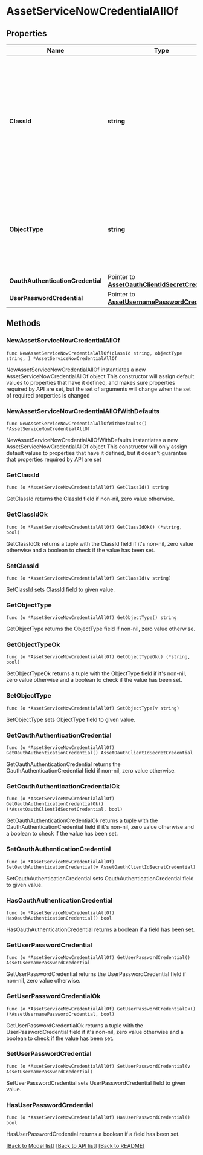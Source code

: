 # AssetServiceNowCredentialAllOf

## Properties

Name | Type | Description | Notes
------------ | ------------- | ------------- | -------------
**ClassId** | **string** | The fully-qualified name of the instantiated, concrete type. This property is used as a discriminator to identify the type of the payload when marshaling and unmarshaling data. | [default to "asset.ServiceNowCredential"]
**ObjectType** | **string** | The fully-qualified name of the instantiated, concrete type. The value should be the same as the &#39;ClassId&#39; property. | [default to "asset.ServiceNowCredential"]
**OauthAuthenticationCredential** | Pointer to [**AssetOauthClientIdSecretCredential**](AssetOauthClientIdSecretCredential.md) |  | [optional] 
**UserPasswordCredential** | Pointer to [**AssetUsernamePasswordCredential**](AssetUsernamePasswordCredential.md) |  | [optional] 

## Methods

### NewAssetServiceNowCredentialAllOf

`func NewAssetServiceNowCredentialAllOf(classId string, objectType string, ) *AssetServiceNowCredentialAllOf`

NewAssetServiceNowCredentialAllOf instantiates a new AssetServiceNowCredentialAllOf object
This constructor will assign default values to properties that have it defined,
and makes sure properties required by API are set, but the set of arguments
will change when the set of required properties is changed

### NewAssetServiceNowCredentialAllOfWithDefaults

`func NewAssetServiceNowCredentialAllOfWithDefaults() *AssetServiceNowCredentialAllOf`

NewAssetServiceNowCredentialAllOfWithDefaults instantiates a new AssetServiceNowCredentialAllOf object
This constructor will only assign default values to properties that have it defined,
but it doesn't guarantee that properties required by API are set

### GetClassId

`func (o *AssetServiceNowCredentialAllOf) GetClassId() string`

GetClassId returns the ClassId field if non-nil, zero value otherwise.

### GetClassIdOk

`func (o *AssetServiceNowCredentialAllOf) GetClassIdOk() (*string, bool)`

GetClassIdOk returns a tuple with the ClassId field if it's non-nil, zero value otherwise
and a boolean to check if the value has been set.

### SetClassId

`func (o *AssetServiceNowCredentialAllOf) SetClassId(v string)`

SetClassId sets ClassId field to given value.


### GetObjectType

`func (o *AssetServiceNowCredentialAllOf) GetObjectType() string`

GetObjectType returns the ObjectType field if non-nil, zero value otherwise.

### GetObjectTypeOk

`func (o *AssetServiceNowCredentialAllOf) GetObjectTypeOk() (*string, bool)`

GetObjectTypeOk returns a tuple with the ObjectType field if it's non-nil, zero value otherwise
and a boolean to check if the value has been set.

### SetObjectType

`func (o *AssetServiceNowCredentialAllOf) SetObjectType(v string)`

SetObjectType sets ObjectType field to given value.


### GetOauthAuthenticationCredential

`func (o *AssetServiceNowCredentialAllOf) GetOauthAuthenticationCredential() AssetOauthClientIdSecretCredential`

GetOauthAuthenticationCredential returns the OauthAuthenticationCredential field if non-nil, zero value otherwise.

### GetOauthAuthenticationCredentialOk

`func (o *AssetServiceNowCredentialAllOf) GetOauthAuthenticationCredentialOk() (*AssetOauthClientIdSecretCredential, bool)`

GetOauthAuthenticationCredentialOk returns a tuple with the OauthAuthenticationCredential field if it's non-nil, zero value otherwise
and a boolean to check if the value has been set.

### SetOauthAuthenticationCredential

`func (o *AssetServiceNowCredentialAllOf) SetOauthAuthenticationCredential(v AssetOauthClientIdSecretCredential)`

SetOauthAuthenticationCredential sets OauthAuthenticationCredential field to given value.

### HasOauthAuthenticationCredential

`func (o *AssetServiceNowCredentialAllOf) HasOauthAuthenticationCredential() bool`

HasOauthAuthenticationCredential returns a boolean if a field has been set.

### GetUserPasswordCredential

`func (o *AssetServiceNowCredentialAllOf) GetUserPasswordCredential() AssetUsernamePasswordCredential`

GetUserPasswordCredential returns the UserPasswordCredential field if non-nil, zero value otherwise.

### GetUserPasswordCredentialOk

`func (o *AssetServiceNowCredentialAllOf) GetUserPasswordCredentialOk() (*AssetUsernamePasswordCredential, bool)`

GetUserPasswordCredentialOk returns a tuple with the UserPasswordCredential field if it's non-nil, zero value otherwise
and a boolean to check if the value has been set.

### SetUserPasswordCredential

`func (o *AssetServiceNowCredentialAllOf) SetUserPasswordCredential(v AssetUsernamePasswordCredential)`

SetUserPasswordCredential sets UserPasswordCredential field to given value.

### HasUserPasswordCredential

`func (o *AssetServiceNowCredentialAllOf) HasUserPasswordCredential() bool`

HasUserPasswordCredential returns a boolean if a field has been set.


[[Back to Model list]](../README.md#documentation-for-models) [[Back to API list]](../README.md#documentation-for-api-endpoints) [[Back to README]](../README.md)


